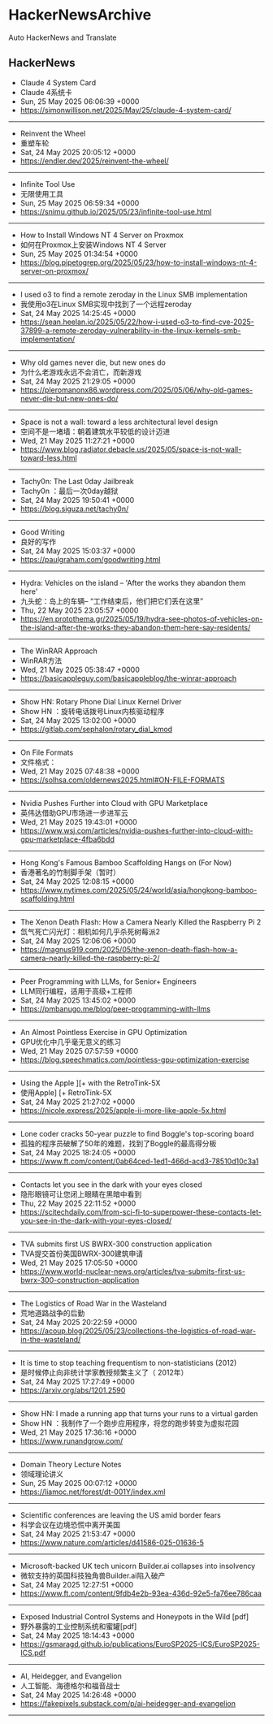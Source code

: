 # HackerNewsArchive
Auto HackerNews and Translate

## HackerNews
* Claude 4 System Card
* Claude 4系统卡
* Sun, 25 May 2025 06:06:39 +0000
* https://simonwillison.net/2025/May/25/claude-4-system-card/
----
* Reinvent the Wheel
* 重塑车轮
* Sat, 24 May 2025 20:05:12 +0000
* https://endler.dev/2025/reinvent-the-wheel/
----
* Infinite Tool Use
* 无限使用工具
* Sun, 25 May 2025 06:59:34 +0000
* https://snimu.github.io/2025/05/23/infinite-tool-use.html
----
* How to Install Windows NT 4 Server on Proxmox
* 如何在Proxmox上安装Windows NT 4 Server
* Sun, 25 May 2025 01:34:54 +0000
* https://blog.pipetogrep.org/2025/05/23/how-to-install-windows-nt-4-server-on-proxmox/
----
* I used o3 to find a remote zeroday in the Linux SMB implementation
* 我使用o3在Linux SMB实现中找到了一个远程zeroday
* Sat, 24 May 2025 14:25:45 +0000
* https://sean.heelan.io/2025/05/22/how-i-used-o3-to-find-cve-2025-37899-a-remote-zeroday-vulnerability-in-the-linux-kernels-smb-implementation/
----
* Why old games never die, but new ones do
* 为什么老游戏永远不会消亡，而新游戏
* Sat, 24 May 2025 21:29:05 +0000
* https://pleromanonx86.wordpress.com/2025/05/06/why-old-games-never-die-but-new-ones-do/
----
* Space is not a wall: toward a less architectural level design
* 空间不是一堵墙：朝着建筑水平较低的设计迈进
* Wed, 21 May 2025 11:27:21 +0000
* https://www.blog.radiator.debacle.us/2025/05/space-is-not-wall-toward-less.html
----
* Tachy0n: The Last 0day Jailbreak
* Tachy0n ：最后一次0day越狱
* Sat, 24 May 2025 19:50:41 +0000
* https://blog.siguza.net/tachy0n/
----
* Good Writing
* 良好的写作
* Sat, 24 May 2025 15:03:37 +0000
* https://paulgraham.com/goodwriting.html
----
* Hydra: Vehicles on the island – 'After the works they abandon them here'
* 九头蛇：岛上的车辆– “工作结束后，他们把它们丢在这里”
* Thu, 22 May 2025 23:05:57 +0000
* https://en.protothema.gr/2025/05/19/hydra-see-photos-of-vehicles-on-the-island-after-the-works-they-abandon-them-here-say-residents/
----
* The WinRAR Approach
* WinRAR方法
* Wed, 21 May 2025 05:38:47 +0000
* https://basicappleguy.com/basicappleblog/the-winrar-approach
----
* Show HN: Rotary Phone Dial Linux Kernel Driver
* Show HN ：旋转电话拨号Linux内核驱动程序
* Sat, 24 May 2025 13:02:00 +0000
* https://gitlab.com/sephalon/rotary_dial_kmod
----
* On File Formats
* 文件格式：
* Wed, 21 May 2025 07:48:38 +0000
* https://solhsa.com/oldernews2025.html#ON-FILE-FORMATS
----
* Nvidia Pushes Further into Cloud with GPU Marketplace
* 英伟达借助GPU市场进一步进军云
* Wed, 21 May 2025 19:43:01 +0000
* https://www.wsj.com/articles/nvidia-pushes-further-into-cloud-with-gpu-marketplace-4fba6bdd
----
* Hong Kong's Famous Bamboo Scaffolding Hangs on (For Now)
* 香港著名的竹制脚手架（暂时）
* Sat, 24 May 2025 12:08:15 +0000
* https://www.nytimes.com/2025/05/24/world/asia/hongkong-bamboo-scaffolding.html
----
* The Xenon Death Flash: How a Camera Nearly Killed the Raspberry Pi 2
* 氙气死亡闪光灯：相机如何几乎杀死树莓派2
* Sat, 24 May 2025 12:06:06 +0000
* https://magnus919.com/2025/05/the-xenon-death-flash-how-a-camera-nearly-killed-the-raspberry-pi-2/
----
* Peer Programming with LLMs, for Senior+ Engineers
* LLM同行编程，适用于高级+工程师
* Sat, 24 May 2025 13:45:02 +0000
* https://pmbanugo.me/blog/peer-programming-with-llms
----
* An Almost Pointless Exercise in GPU Optimization
* GPU优化中几乎毫无意义的练习
* Wed, 21 May 2025 07:57:59 +0000
* https://blog.speechmatics.com/pointless-gpu-optimization-exercise
----
* Using the Apple ][+ with the RetroTink-5X
* 使用Apple] [+ RetroTink-5X
* Sat, 24 May 2025 21:27:02 +0000
* https://nicole.express/2025/apple-ii-more-like-apple-5x.html
----
* Lone coder cracks 50-year puzzle to find Boggle's top-scoring board
* 孤独的程序员破解了50年的难题，找到了Boggle的最高得分板
* Sat, 24 May 2025 18:24:05 +0000
* https://www.ft.com/content/0ab64ced-1ed1-466d-acd3-78510d10c3a1
----
* Contacts let you see in the dark with your eyes closed
* 隐形眼镜可让您闭上眼睛在黑暗中看到
* Thu, 22 May 2025 22:11:52 +0000
* https://scitechdaily.com/from-sci-fi-to-superpower-these-contacts-let-you-see-in-the-dark-with-your-eyes-closed/
----
* TVA submits first US BWRX-300 construction application
* TVA提交首份美国BWRX-300建筑申请
* Wed, 21 May 2025 17:05:50 +0000
* https://www.world-nuclear-news.org/articles/tva-submits-first-us-bwrx-300-construction-application
----
* The Logistics of Road War in the Wasteland
* 荒地道路战争的后勤
* Sat, 24 May 2025 20:22:59 +0000
* https://acoup.blog/2025/05/23/collections-the-logistics-of-road-war-in-the-wasteland/
----
* It is time to stop teaching frequentism to non-statisticians (2012)
* 是时候停止向非统计学家教授频繁主义了（ 2012年）
* Sat, 24 May 2025 17:27:49 +0000
* https://arxiv.org/abs/1201.2590
----
* Show HN: I made a running app that turns your runs to a virtual garden
* Show HN ：我制作了一个跑步应用程序，将您的跑步转变为虚拟花园
* Wed, 21 May 2025 17:36:16 +0000
* https://www.runandgrow.com/
----
* Domain Theory Lecture Notes
* 领域理论讲义
* Sun, 25 May 2025 00:07:12 +0000
* https://liamoc.net/forest/dt-001Y/index.xml
----
* Scientific conferences are leaving the US amid border fears
* 科学会议在边境恐慌中离开美国
* Sat, 24 May 2025 21:53:47 +0000
* https://www.nature.com/articles/d41586-025-01636-5
----
* Microsoft-backed UK tech unicorn Builder.ai collapses into insolvency
* 微软支持的英国科技独角兽Builder.ai陷入破产
* Sat, 24 May 2025 12:27:51 +0000
* https://www.ft.com/content/9fdb4e2b-93ea-436d-92e5-fa76ee786caa
----
* Exposed Industrial Control Systems and Honeypots in the Wild [pdf]
* 野外暴露的工业控制系统和蜜罐[pdf]
* Sat, 24 May 2025 18:14:43 +0000
* https://gsmaragd.github.io/publications/EuroSP2025-ICS/EuroSP2025-ICS.pdf
----
* AI, Heidegger, and Evangelion
* 人工智能、海德格尔和福音战士
* Sat, 24 May 2025 14:26:48 +0000
* https://fakepixels.substack.com/p/ai-heidegger-and-evangelion
----

